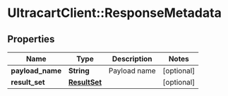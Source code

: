 # UltracartClient::ResponseMetadata

## Properties
Name | Type | Description | Notes
------------ | ------------- | ------------- | -------------
**payload_name** | **String** | Payload name | [optional] 
**result_set** | [**ResultSet**](ResultSet.md) |  | [optional] 


